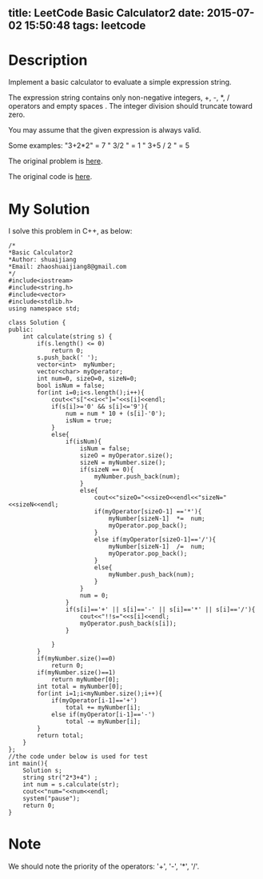 title: LeetCode Basic Calculator2
date: 2015-07-02 15:50:48
tags: leetcode
---

# Description
Implement a basic calculator to evaluate a simple expression string.

The expression string contains only non-negative integers, +, -, *, / operators and empty spaces . The integer division should truncate toward zero.

You may assume that the given expression is always valid.

Some examples:
"3+2*2" = 7
" 3/2 " = 1
" 3+5 / 2 " = 5

The original problem is [here](https://leetcode.com/problems/basic-calculator-ii/ "Problem").

The original code is [here](https://github.com/shuaijiang/LeetCode/blob/master/BasicCalculator2.cpp "Code").
<!--more-->

# My Solution
I solve this problem in C++, as below:


	/*
	*Basic Calculator2
	*Author: shuaijiang
	*Email: zhaoshuaijiang8@gmail.com
	*/
	#include<iostream>
	#include<string.h>
	#include<vector>
	#include<stdlib.h>
	using namespace std;
	
	class Solution {
	public:
	    int calculate(string s) {
	    	if(s.length() <= 0)
	    		return 0;
	    	s.push_back(' ');
	    	vector<int>  myNumber;
			vector<char> myOperator;
			int num=0, sizeO=0, sizeN=0;
			bool isNum = false;
	        for(int i=0;i<s.length();i++){
	        	cout<<"s["<<i<<"]="<<s[i]<<endl;
	        	if(s[i]>='0' && s[i]<='9'){
	        		num = num * 10 + (s[i]-'0');
	        		isNum = true;
	        	}
	        	else{
	        		if(isNum){
	        			isNum = false;
	        			sizeO = myOperator.size();
	        			sizeN = myNumber.size();
	        			if(sizeN == 0){
	        				myNumber.push_back(num);
	        			}
	        			else{
		        			cout<<"sizeO="<<sizeO<<endl<<"sizeN="<<sizeN<<endl;
		        			if(myOperator[sizeO-1] =='*'){
		        				myNumber[sizeN-1]  *=  num;
		        				myOperator.pop_back();
		        			}
		        			else if(myOperator[sizeO-1]=='/'){
		        				myNumber[sizeN-1]  /=  num;
		        				myOperator.pop_back();
		        			}
		        			else{
		        				myNumber.push_back(num);
		        			}
		        		}
		        		num = 0;
	        		}
					if(s[i]=='+' || s[i]=='-' || s[i]=='*' || s[i]=='/'){
						cout<<"!!s="<<s[i]<<endl;
						myOperator.push_back(s[i]);
					}
	        			
	        	}
	    	}
			if(myNumber.size()==0)
				return 0;
	        if(myNumber.size()==1)
	        	return myNumber[0];
	        int total = myNumber[0];
	        for(int i=1;i<myNumber.size();i++){
	        	if(myOperator[i-1]=='+')
	        		total += myNumber[i];
	        	else if(myOperator[i-1]=='-')
	        		total -= myNumber[i];
	        }
	        return total;
	    }
	};
	//the code under below is used for test
	int main(){
		Solution s;
		string str("2*3+4") ;
		int num = s.calculate(str);
		cout<<"num="<<num<<endl;
		system("pause");
		return 0;
	}


# Note
We should note the priority of the operators: '+', '-', '*', '/'. 
